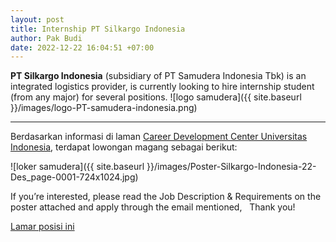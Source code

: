 ```yaml
---
layout: post
title: Internship PT Silkargo Indonesia
author: Pak Budi
date: 2022-12-22 16:04:51 +07:00
---
```


**PT Silkargo Indonesia** (subsidiary of PT Samudera Indonesia Tbk) is an integrated logistics provider, is currently looking to hire internship student (from any major) for several positions.
![logo samudera]({{ site.baseurl }}/images/logo-PT-samudera-indonesia.png)

---

Berdasarkan informasi di laman [Career Development Center Universitas Indonesia](https://cdc.ui.ac.id/pt-silkargo-indonesia/?utm_source=rss&utm_medium=rss&utm_campaign=pt-silkargo-indonesia), terdapat lowongan magang sebagai berikut:

![loker samudera]({{ site.baseurl }}/images/Poster-Silkargo-Indonesia-22-Des_page-0001-724x1024.jpg)

If you’re interested, please read the Job Description & Requirements on the poster attached and apply through the email mentioned,
 
Thank you!

<div class="apply"><a href="mailto:nindya.prasetyamurti@samudera.id">Lamar posisi ini</a></div>

